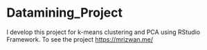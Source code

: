 # Datamining_Project
I develop this project for k-means clustering and PCA using RStudio Framework. To see the project https://mrizwan.me/
